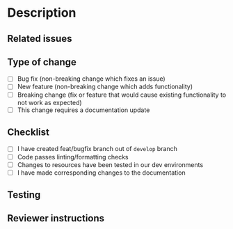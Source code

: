 # Description

<!-- Please include a summary of the changes and the related issue. Please also include relevant motivation and context. List any dependencies that are required for this change. -->

## Related issues
<!-- If this PR is related to an existing issue or feature request, please reference clickup task url here. -->

## Type of change

- [ ] Bug fix (non-breaking change which fixes an issue)
- [ ] New feature (non-breaking change which adds functionality)
- [ ] Breaking change (fix or feature that would cause existing functionality to not work as expected)
- [ ] This change requires a documentation update

## Checklist
<!-- Please delete options that are not relevant. -->

- [ ] I have created feat/bugfix branch out of `develop` branch
- [ ] Code passes linting/formatting checks
- [ ] Changes to resources have been tested in our dev environments
- [ ] I have made corresponding changes to the documentation

## Testing

<!-- Detail how the changes have been tested, including any automated or manual tests performed. Include the results of the testing (Screenshots, links to releases, etc.), including any issues or bugs encountered and how they were resolved -->

## Reviewer instructions
<!-- Include any instructions or guidance for reviewers, including specific areas to focus on or areas that require additional attention -->
